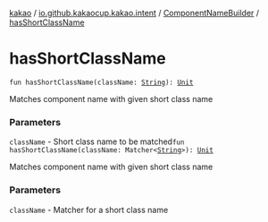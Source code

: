 [kakao](../../index.md) / [io.github.kakaocup.kakao.intent](../index.md) / [ComponentNameBuilder](index.md) / [hasShortClassName](./has-short-class-name.md)

# hasShortClassName

`fun hasShortClassName(className: `[`String`](https://kotlinlang.org/api/latest/jvm/stdlib/kotlin/-string/index.html)`): `[`Unit`](https://kotlinlang.org/api/latest/jvm/stdlib/kotlin/-unit/index.html)

Matches component name with given short class name

### Parameters

`className` - Short class name to be matched`fun hasShortClassName(className: Matcher<`[`String`](https://kotlinlang.org/api/latest/jvm/stdlib/kotlin/-string/index.html)`>): `[`Unit`](https://kotlinlang.org/api/latest/jvm/stdlib/kotlin/-unit/index.html)

Matches component name with given short class name

### Parameters

`className` - Matcher for a short class name